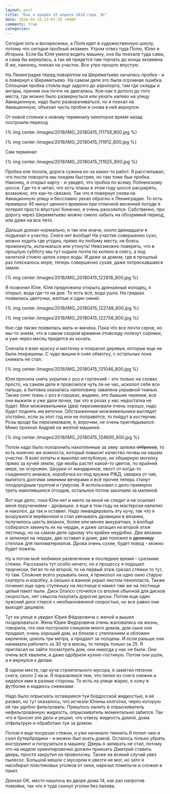 ```yaml
---
layout: post
title: "Как я провёл 15 апреля 2018 года, Вс"
date: 2018-04-15 23:07:35 +0400
comments: true
categories: 
---
```

Сегодня хоть и воскресенье, а Поля идет в художественную школу, потому что сегодня пробный экзамен. Утром отвез туда Полю, Юлю и Игорька. Если бы Юля умела водить машину, она бы поехала туда сама, и сама бы вернулась, а так ей придется там торчать до конца экзамена. Я же, наконец, поехал на участок. Все утро прошло впустую.

На Ленинградке перед поворотом на Шереметьево началась пробка - и я повернул к Шереметьево. На самом деле это была огромная ошибка. Сплошная пробка стояла еще задолго до аэропорта, там где склады и ангары, причем она почти не двигалась. Кое-как я дополз до того места, где можно было развернуться или уехать налево на улицу Авиационную, надо было разворачиваться, но я поехал на Авиационную, объехал часть пробки и снова в неё вернулся.

От новой стоянки к новому терминалу некоторое время назад построили переход

{% img center /images/2018/IMG_20180415_111759_800.jpg %}

{% img center /images/2018/IMG_20180415_111912_800.jpg %}

Сам терминал

{% img center /images/2018/IMG_20180415_111925_800.jpg %}

Пробка еле ползла, дорога сужена из-за каких-то работ. Я рассчитывал, что после поворота мы поедем быстрее, но там тоже быа пробка. Наконец, я открыл карту - и увидел, что пробка по всему Лобненскому шоссе. Где-то я читал, что есть планы в этом году шоссе расширять, возможно, это как-то связано. Так что я повернул снова на Авиационную улицу и бесславно уехал обратно к Ленинградке. То есть примерно 45 минут ценного времени при отличной весенней погоде я потерял просто впустую! Конечно, я очень разозлился. Собственно, про дорогу через Шереметьево можно смело забыть на обозримый период, или даже на все лето.

Дальше доехал нормально, и так или иначе, около двенадцати я подъехал к участку. Снега нет вообще! На участке совершенно сухо, можно ходить где угодно, прямо по любому месту, не боясь промокнуть, испачкаться или утонуть! Невозможно поверить, что в прошлую субботу мы тут ходили почти по колено в снегу, а под калиткой стояло целое озеро воды. И даже за домом, где в прошлый раз плескалось море, теперь совершенно сухая, даже потрескавшаяся земля.

{% img center /images/2018/IMG_20180415_122818_800.jpg %}

Я позвонил Юле, Юля предложила открыть дренажный колодец, я открыл, вода где-то на дне. То есть всё, вода ушла. На грядках появились цветочки, желтые и один синий.

{% img center /images/2018/IMG_20180415_122748_800.jpg %}

{% img center /images/2018/IMG_20180415_122756_800.jpg %}

Кое-где также появилась мать-и-мачеха. Пока что все почти серое, но мы-то знаем, что в самом скором времени отовсюду полезут сорняки, и уже через месяц придется их косить.

Сначала я взял краску и кисточку и покрасил деревья, которые еще не были покрашены. С чудо-вишни я снял обмотку, с остальных пока снимать не стал. 

{% img center /images/2018/IMG_20180415_131046_800.jpg %}

Юля просила снять укрытия с роз и гортензий - это только на словах просто, на самом деле я провозился чуть ли не час, исколол себе все пальцы, а бытовка оказалась наполовину завалена укрывной тканью. Также снял ткань с роз в горшках, видимо, это бывшие черенки, все они выжили и уже дали почки, так что в розах у нас недостатка не будет. Мои можжевельники (два) перезимовали очень хорошо, надо будет поднять им веточки. Обстриженные можжевельники выглядят отстойно, если за этот год или не поправятся, то пойдут в костерчик. Розы вроде бы перезимовали, я, впрочем, не очень приглядывался. Мимо проехал Андрей на желтой машинке.

{% img center /images/2018/IMG_20180415_124600_800.jpg %}

Потом надо было похоронить накопленные за зиму залежи ~~отбросов~~, то есть конечно же компоста, который повысит качество почвы на нашем участке. Я взял лопаты и выкопал неглубокую, но обширную могилку прямо за кучей земли, где якобы растет какой-то цветок, по крайней мере, он огорожен. Шкурки от мандаринов, хвост от когда-то съеденного ананаса, коробочка из-под кружки РЖД, заварка от чая, выпитого долгими зимними вечерами и всё прочее теперь станут плодородным грунтом и гумусом. Я использовал с дело примерно треть накопившихся отходов, остальное потом закопаем за малиной.

Вот еще дело, пока Юли нет и никто за мной не следит и не осыпает меня поручениями - дровишки, я еще в том году их мастерски напилил и наколол, да так и оставил. Надо ликвидировать эту кучу, так что я вооружился верёвочкой и стал увязывать дровишки в вязанки, получилось шесть вязанок, более или менее аккуратных, я вообще собирался закинуть их на чердак, и даже затащил на второй этаж лестницу, но на самом деле одному это крайне неудобно. Две вязанки я запихнул на чердак, две оставил в доме, две положил в ~~дровницу~~ стеллаж для пиломатериалов. Дрова очень сухие, будет повод - можно будет пожечь.

Ну и потом моё любимое развлечение в последнее время - срезание стяжек. Рассказать тут особо нечего, но к процессу я подошел творчески, бегал то на второй, то на первый этаж срезал стяжки то тут, то там. Сложнее всего укрывать окна, я приколол на одно окно старую скатерть и коробку, а окошко в ванной укрыл листом пенопласта. Также починил еще одну ступеньку на лестнице и намел там же на лестнице целый пакет пыли. Диск Dronco сточился со вполне обычной для дисков скоростью, нет смысла покупать дорогие диски. Потом еще один лужский диск стерся с необыкновенной скоростью, но все равно они выходят дешевле.

Тут на улице я увидел Юрия Фёдоровича с женой и вышел поздороваться. Жена Юрия Федоровича очень жаловались на жизнь, говорила, что они построили слишком много домов, дом сына они продают, очень хороший дом, из блоков с утеплением и обложен кирпичом, цоколь три метра, а продают за полцены. И если раньше они нанимали рабочего за 30 тр в месяц, то теперь только за 25. Я пригласил их зайти посмотреть дом, они никогда у нас не были. Они очень всё хвалили, и даже одобрили кухню-гостиную. Потом они ушли, а я вернулся к делам.

В одном месте, где куча строительного мусора, я заметил пятачок снега, около 2 кв.м. Я поразвлекся тем, что лепил из снега снежки и кидался ими в разные стороны. То есть на улице жарко, я хожу в футболке и кидаюсь снежками.

Надо было опрыскать оставшиеся туи бордосской жидкостью, я её развел, но тут оказалось, что исчезли Юлины колготки, через которую её так удобно фильтровать. Пришлось налить в опрыскиватель нефильтрованную жидкость, опрыскиватель моментально забился. Так что я бросил это дело и решил, что отвезу жидкость домой, дома отфильтрую и обработаю туи за домом.

Потом я еще посрезал стяжки, и уже начинало темнеть.Я попил чаю и съел бутербродики - и можно был ехать домой. Осталось только убрать инструмент и погрузиться в машину. Дверь я запирать не стал, потому что на неделе ориентировочно должен приехать Дмитрий ставить дверь, просто закрутил на проволочку. Также на всякий случай увез пылесос. Большой мешок с мусором я увезти не мог, но зато я насобирал пластиковых уголков от окон, нарезал помельче и сложил в пакет.

Доехал ОК, место нашлось во дворе дома 14, как раз напротив помойки, так что я туда скинул уголки без палева.